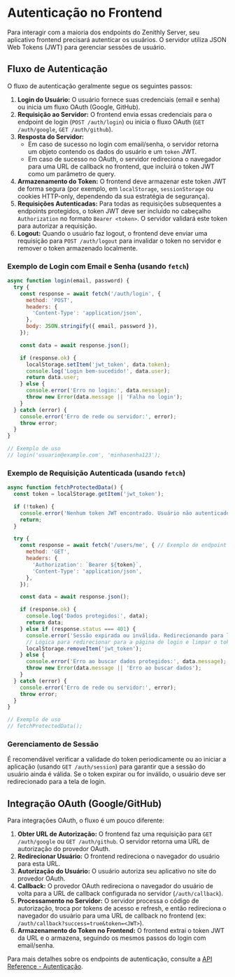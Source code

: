 # Autenticação no Frontend

Para interagir com a maioria dos endpoints do Zenithly Server, seu aplicativo frontend precisará autenticar os usuários. O servidor utiliza JSON Web Tokens (JWT) para gerenciar sessões de usuário.

## Fluxo de Autenticação

O fluxo de autenticação geralmente segue os seguintes passos:

1.  **Login do Usuário:** O usuário fornece suas credenciais (email e senha) ou inicia um fluxo OAuth (Google, GitHub).
2.  **Requisição ao Servidor:** O frontend envia essas credenciais para o endpoint de login (`POST /auth/login`) ou inicia o fluxo OAuth (`GET /auth/google`, `GET /auth/github`).
3.  **Resposta do Servidor:**
    *   Em caso de sucesso no login com email/senha, o servidor retorna um objeto contendo os dados do usuário e um `token` JWT.
    *   Em caso de sucesso no OAuth, o servidor redireciona o navegador para uma URL de callback no frontend, que incluirá o token JWT como um parâmetro de query.
4.  **Armazenamento do Token:** O frontend deve armazenar este token JWT de forma segura (por exemplo, em `localStorage`, `sessionStorage` ou cookies HTTP-only, dependendo da sua estratégia de segurança).
5.  **Requisições Autenticadas:** Para todas as requisições subsequentes a endpoints protegidos, o token JWT deve ser incluído no cabeçalho `Authorization` no formato `Bearer <token>`. O servidor validará este token para autorizar a requisição.
6.  **Logout:** Quando o usuário faz logout, o frontend deve enviar uma requisição para `POST /auth/logout` para invalidar o token no servidor e remover o token armazenado localmente.

### Exemplo de Login com Email e Senha (usando `fetch`)

```javascript
async function login(email, password) {
  try {
    const response = await fetch('/auth/login', {
      method: 'POST',
      headers: {
        'Content-Type': 'application/json',
      },
      body: JSON.stringify({ email, password }),
    });

    const data = await response.json();

    if (response.ok) {
      localStorage.setItem('jwt_token', data.token);
      console.log('Login bem-sucedido!', data.user);
      return data.user;
    } else {
      console.error('Erro no login:', data.message);
      throw new Error(data.message || 'Falha no login');
    }
  } catch (error) {
    console.error('Erro de rede ou servidor:', error);
    throw error;
  }
}

// Exemplo de uso
// login('usuario@example.com', 'minhasenha123');
```

### Exemplo de Requisição Autenticada (usando `fetch`)

```javascript
async function fetchProtectedData() {
  const token = localStorage.getItem('jwt_token');

  if (!token) {
    console.error('Nenhum token JWT encontrado. Usuário não autenticado.');
    return;
  }

  try {
    const response = await fetch('/users/me', { // Exemplo de endpoint protegido
      method: 'GET',
      headers: {
        'Authorization': `Bearer ${token}`,
        'Content-Type': 'application/json',
      },
    });

    const data = await response.json();

    if (response.ok) {
      console.log('Dados protegidos:', data);
      return data;
    } else if (response.status === 401) {
      console.error('Sessão expirada ou inválida. Redirecionando para login...');
      // Lógica para redirecionar para a página de login e limpar o token
      localStorage.removeItem('jwt_token');
    } else {
      console.error('Erro ao buscar dados protegidos:', data.message);
      throw new Error(data.message || 'Erro ao buscar dados');
    }
  } catch (error) {
    console.error('Erro de rede ou servidor:', error);
    throw error;
  }
}

// Exemplo de uso
// fetchProtectedData();
```

### Gerenciamento de Sessão

É recomendável verificar a validade do token periodicamente ou ao iniciar a aplicação (usando `GET /auth/session`) para garantir que a sessão do usuário ainda é válida. Se o token expirar ou for inválido, o usuário deve ser redirecionado para a tela de login.

## Integração OAuth (Google/GitHub)

Para integrações OAuth, o fluxo é um pouco diferente:

1.  **Obter URL de Autorização:** O frontend faz uma requisição para `GET /auth/google` ou `GET /auth/github`. O servidor retorna uma URL de autorização do provedor OAuth.
2.  **Redirecionar Usuário:** O frontend redireciona o navegador do usuário para esta URL.
3.  **Autorização do Usuário:** O usuário autoriza seu aplicativo no site do provedor OAuth.
4.  **Callback:** O provedor OAuth redireciona o navegador do usuário de volta para a URL de callback configurada no servidor (`/auth/callback`).
5.  **Processamento no Servidor:** O servidor processa o código de autorização, troca por tokens de acesso e refresh, e então redireciona o navegador do usuário para uma URL de callback no frontend (ex: `/auth/callback?success=true&token=<JWT>`).
6.  **Armazenamento do Token no Frontend:** O frontend extrai o token JWT da URL e o armazena, seguindo os mesmos passos do login com email/senha.

Para mais detalhes sobre os endpoints de autenticação, consulte a [API Reference - Autenticação](/api/auth).

